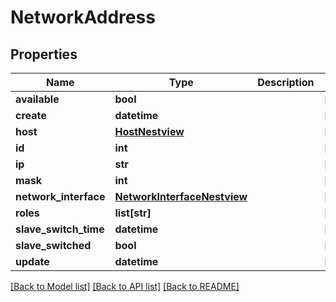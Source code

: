 # NetworkAddress

## Properties
Name | Type | Description | Notes
------------ | ------------- | ------------- | -------------
**available** | **bool** |  | [optional] 
**create** | **datetime** |  | [optional] 
**host** | [**HostNestview**](HostNestview.md) |  | [optional] 
**id** | **int** |  | [optional] 
**ip** | **str** |  | [optional] 
**mask** | **int** |  | [optional] 
**network_interface** | [**NetworkInterfaceNestview**](NetworkInterfaceNestview.md) |  | [optional] 
**roles** | **list[str]** |  | [optional] 
**slave_switch_time** | **datetime** |  | [optional] 
**slave_switched** | **bool** |  | [optional] 
**update** | **datetime** |  | [optional] 

[[Back to Model list]](../README.md#documentation-for-models) [[Back to API list]](../README.md#documentation-for-api-endpoints) [[Back to README]](../README.md)


